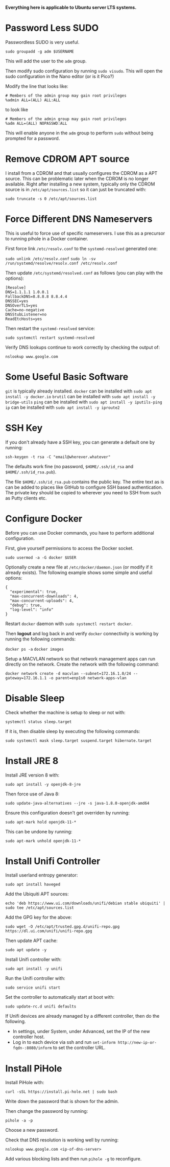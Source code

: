 
**Everything here is applicable to Ubuntu server LTS systems.**

# Password Less SUDO

Passwordless SUDO is very useful. 

`sudo groupadd -g adm $USERNAME`

This will add the user to the `adm` group.

Then modify sudo configuration by running `sudo visudo`. This will open the sudo configuration in the Nano editor (or is it Pico?)

Modify the line that looks like:

```
# Members of the admin group may gain root privileges
%admin ALL=(ALL) ALL:ALL
```
to look like

```
# Members of the admin group may gain root privileges
%adm ALL=(ALL) NOPASSWD:ALL
```

This will enable anyone in the `adm` group to perform `sudo` without being prompted for a password.

# Remove CDROM APT source

I install from a CDROM and that usually configures the CDROM as a APT source. This can be problematic later when the CDROM is no longer available. Right after installing a new system, typically only the CDROM source is in `/etc/apt/sources.list` so it can just be truncated with:

`sudo truncate -s 0 /etc/apt/sources.list`

# Force Different DNS Nameservers

This is useful to force use of specific nameservers. I use this as a precursor to running pihole in a Docker container.

First force link `/etc/resolv.conf` to the `systemd-resolved` generated one:

`sudo unlink /etc/resolv.conf`
`sudo ln -sv /run/systemd/resolve/resolv.conf /etc/resolv.conf`

Then update `/etc/systemd/resolved.conf` as follows (you can play with the options):

```
[Resolve]
DNS=1.1.1.1 1.0.0.1
FallbackDNS=8.8.8.8 8.8.4.4
DNSSEC=yes
DNSOverTLS=yes
Cache=no-negative
DNSStubListener=no
ReadEtcHosts=yes
```

Then restart the `systemd-resolved` service:

`sudo systemctl restart systemd-resolved`

Verify DNS lookups continue to work correctly by checking the output of:

`nslookup www.google.com`

# Some Useful Basic Software

`git` is typically already installed.
`docker` can be installed with `sudo apt install -y docker.io`
`brutil` can be installed with `sudo apt install -y bridge-utils`
`ping` can be installed with `sudo apt install -y iputils-ping`
`ip` can be installed with `sudo apt install -y iproute2`

# SSH Key

If you don't already have a SSH key, you can generate a default one by running:

`ssh-keygen -t rsa -C "email@wherever.whatever"`

The defaults work fine (no password, `$HOME/.ssh/id_rsa` and `$HOME/.ssh/id_rsa.pub`).

The file `$HOME/.ssh/id_rsa.pub` contains the public key. The entire text as is can be added to places like GitHub to configure SSH based authentication. The private key should be copied to wherever you need to SSH from such as Putty clients etc.

# Configure Docker

Before you can use Docker commands, you have to perform additional configuration.

First, give yourself permissions to access the Docker socket.

`sudo usermod -a -G docker $USER`

Optionally create a new file at `/etc/docker/daemon.json` (or modify if it already exists). The following example shows some simple and useful options:

```
{
  "experimental": true,
  "max-concurrent-downloads": 4,
  "max-concurrent-uploads": 4,
  "debug": true,
  "log-level": "info"
}
```

Restart `docker` daemon with `sudo systemctl restart docker`.

Then **logout** and log back in and verify `docker` connectivity is working by running the following commands:

`docker ps -a`
`docker images`

Setup a MACVLAN network so that network management apps can run directly on the network. Create the network with the following command:

`docker network create -d macvlan --subnet=172.16.1.0/24 --gateway=172.16.1.1 -o parent=enp1s0 network-apps-vlan`

# Disable Sleep

Check whether the machine is setup to sleep or not with:

`systemctl status sleep.target`

If it is, then disable sleep by executing the following commands:

`sudo systemctl mask sleep.target suspend.target hibernate.target`

# Install JRE 8

Install JRE version 8 with:

`sudo apt install -y openjdk-8-jre`

Then force use of Java 8:

`sudo update-java-alternatives --jre -s java-1.8.0-openjdk-amd64`

Ensure this configuration doesn't get overriden by running:

`sudo apt-mark hold openjdk-11-*`

This can be undone by running:

`sudo apt-mark unhold openjdk-11-*`

# Install Unifi Controller

Install userland entropy generator:

`sudo apt install haveged`

Add the Ubiquiti APT sources:

`echo 'deb https://www.ui.com/downloads/unifi/debian stable ubiquiti' | sudo tee /etc/apt/sources.list`

Add the GPG key for the above:

`sudo wget -O /etc/apt/trusted.gpg.d/unifi-repo.gpg https://dl.ui.com/unifi/unifi-repo.gpg`

Then update APT cache:

`sudo apt update -y`

Install Unifi controller with:

`sudo apt install -y unifi`

Run the Unifi controller with:

`sudo service unifi start`

Set the controller to automatically start at boot with:

`sudo update-rc.d unifi defaults`

If Unifi devices are already managed by a different controller, then do the following.

- In settings, under System, under Advanced, set the IP of the new controller host.
- Log in to each device via ssh and run `set-inform http://new-ip-or-fqdn-:8080/inform` to set the controller URL.

# Install PiHole

Install PiHole with:

`curl -sSL https://install.pi-hole.net | sudo bash`

Write down the password that is shown for the admin. 

Then change the password by running:

`pihole -a -p`

Choose a new password.

Check that DNS resolution is working well by running:

`nslookup www.google.com <ip-of-dns-server>`

Add various blocking lists and then run `pihole -g` to reconfigure.










